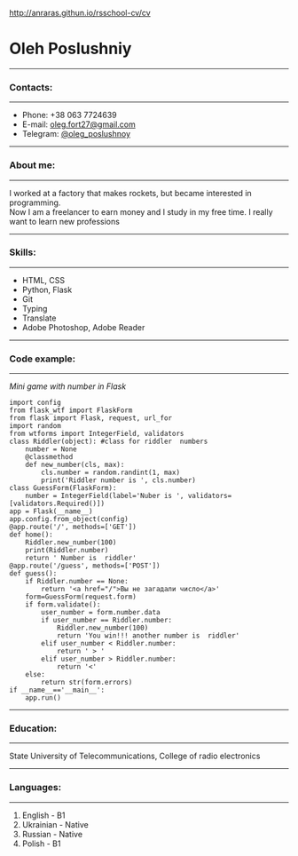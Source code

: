 http://anraras.githun.io/rsschool-cv/cv

# Oleh Poslushniy #

***
### Contacts:
***
- Phone: +38 063 7724639
- E-mail: oleg.fort27@gmail.com
- Telegram: [@oleg_poslushnoy](https://t.me/oleg_poslushnoy)

***
### About me:
***
  I worked at a factory that makes rockets, but became interested in programming.   
Now I am a freelancer to earn money and I study in my free time. I really want to learn new professions

***
### Skills:
***
* HTML, CSS
* Python, Flask
* Git
* Typing
* Translate
* Adobe Photoshop, Adobe Reader

***
### Code example:
***
*Mini game with number in Flask*
```
import config
from flask_wtf import FlaskForm
from flask import Flask, request, url_for
import random
from wtforms import IntegerField, validators
class Riddler(object): #class for riddler  numbers
	number = None
	@classmethod
	def new_number(cls, max):
		cls.number = random.randint(1, max)
		print('Riddler number is ', cls.number)
class GuessForm(FlaskForm):
	number = IntegerField(label='Nuber is ', validators=[validators.Required()])
app = Flask(__name__)
app.config.from_object(config)
@app.route('/', methods=['GET'])
def home():
	Riddler.new_number(100)
	print(Riddler.number)
	return ' Number is  riddler'
@app.route('/guess', methods=['POST'])
def guess():
	if Riddler.number == None:
		return '<a href="/">Вы не загадали число</a>'
	form=GuessForm(request.form)
	if form.validate():
		user_number = form.number.data
		if user_number == Riddler.number:
			Riddler.new_number(100)
			return 'You win!!! another number is  riddler'
		elif user_number < Riddler.number:
			return ' > '
		elif user_number > Riddler.number:
			return '<'
	else:
		return str(form.errors)
if __name__=='__main__':
	app.run()
```

***
### Education:
***
State University of Telecommunications, College of radio electronics

***
### Languages:
***
1. English - B1 
2. Ukrainian - Native 
3. Russian - Native 
4. Polish - B1 